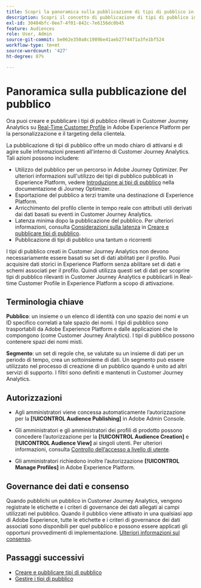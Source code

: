 ```yaml
---
title: Scopri la panoramica sulla pubblicazione di tipi di pubblico in Customer Journey Analytics
description: Scopri il concetto di pubblicazione di tipi di pubblico in Customer Journey Analytics
exl-id: 30404bfc-0ee7-4f01-842c-7e6156dc0b45
feature: Audiences
role: User, Admin
source-git-commit: be062e350a8c1989be41aeb2774471a3fe1bf524
workflow-type: tm+mt
source-wordcount: '427'
ht-degree: 87%

---
```


# Panoramica sulla pubblicazione del pubblico

Ora puoi creare e pubblicare i tipi di pubblico rilevati in Customer Journey Analytics su [Real-Time Customer Profile](https://experienceleague.adobe.com/docs/experience-platform/profile/home.html?lang=it) in Adobe Experience Platform per la personalizzazione e il targeting della clientela.

La pubblicazione di tipi di pubblico offre un modo chiaro di attivarsi e di agire sulle informazioni presenti all’interno di Customer Journey Analytics. Tali azioni possono includere:

* Utilizzo del pubblico per un percorso in Adobe Journey Optimizer.
Per ulteriori informazioni sull&#39;utilizzo dei tipi di pubblico pubblicati in Experience Platform, vedere [Introduzione ai tipi di pubblico](https://experienceleague.adobe.com/it/docs/journey-optimizer/using/audiences-profiles-identities/audiences/about-audiences) nella documentazione di Journey Optimizer.
* Esportazione del pubblico a terzi tramite una destinazione di Experience Platform.
* Arricchimento del profilo cliente in tempo reale con attributi utili derivati dai dati basati su eventi in Customer Journey Analytics.
* Latenza minima dopo la pubblicazione del pubblico.
Per ulteriori informazioni, consulta [Considerazioni sulla latenza](/help/components/audiences/publish.md#latency-considerations) in [Creare e pubblicare tipi di pubblico](/help/components/audiences/publish.md).
* Pubblicazione di tipi di pubblico una tantum o ricorrenti

I tipi di pubblico creati in Customer Journey Analytics non devono necessariamente essere basati su set di dati abilitati per il profilo. Puoi acquisire dati storici in Experience Platform senza abilitare set di dati e schemi associati per il profilo. Quindi utilizza questi set di dati per scoprire tipi di pubblico rilevanti in Customer Journey Analytics e pubblicarli in Real-time Customer Profile in Experience Platform a scopo di attivazione.

## Terminologia chiave

**Pubblico**: un insieme o un elenco di identità con uno spazio dei nomi e un ID specifico correlati a tale spazio dei nomi. I tipi di pubblico sono trasportabili da Adobe Experience Platform e dalle applicazioni che lo compongono (come Customer Journey Analytics). I tipi di pubblico possono contenere spazi dei nomi misti.

**Segmento**: un set di regole che, se valutate su un insieme di dati per un periodo di tempo, crea un sottoinsieme di dati. Un segmento può essere utilizzato nel processo di creazione di un pubblico quando è unito ad altri servizi di supporto. I filtri sono definiti e mantenuti in Customer Journey Analytics.

## Autorizzazioni

* Agli amministratori viene concessa automaticamente l’autorizzazione per la **[!UICONTROL Audience Publishing]** in Adobe Admin Console.

* Gli amministratori e gli amministratori dei profili di prodotto possono concedere l’autorizzazione per la **[!UICONTROL Audience Creation]** e **[!UICONTROL Audience View]** ai singoli utenti. Per ulteriori informazioni, consulta [Controllo dell’accesso a livello di utente](/help/technotes/access-control.md#user-level-access).

* Gli amministratori richiedono inoltre l’autorizzazione **[!UICONTROL Manage Profiles]** in Adobe Experience Platform.

## Governance dei dati e consenso

Quando pubblichi un pubblico in Customer Journey Analytics, vengono registrate le etichette e i criteri di governance dei dati allegati ai campi utilizzati nel pubblico. Quando il pubblico viene attivato in una qualsiasi app di Adobe Experience, tutte le etichette e i criteri di governance dei dati associati sono disponibili per quel pubblico e possono essere applicati gli opportuni provvedimenti di implementazione. [Ulteriori informazioni sul consenso](https://experienceleague.adobe.com/docs/experience-platform/data-governance/policies/user-guide.html?lang=it#consent-policy).

## Passaggi successivi

* [Creare e pubblicare tipi di pubblico](/help/components/audiences/publish.md)
* [Gestire i tipi di pubblico](/help/components/audiences/manage.md)
